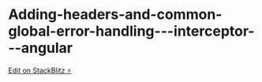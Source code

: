 # Adding-headers-and-common-global-error-handling---interceptor---angular

[Edit on StackBlitz ⚡️](https://stackblitz.com/edit/angular-rxjs-top-10-operators-2cclaz)